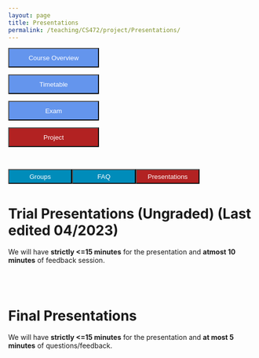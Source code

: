 ```yaml
---
layout: page
title: Presentations
permalink: /teaching/CS472/project/Presentations/
---
```


<div class="main-component">
<form action="/teaching/CS472/">
    <input type="submit" style="background-color:cornflowerblue;color:white;width:185px;
height:40px;" value="Course Overview" />
</form>

<form action="/teaching/CS472/Timetable/">
    <input type="submit" style="background-color:cornflowerblue;color:white;width:185px;
height:40px;" value="Timetable" />
</form>
<form action="/teaching/CS472/Exam/">
    <input type="submit" style="background-color:cornflowerblue;color:white;width:185px;
height:40px;" value="Exam" />
</form>
<form action="/teaching/CS472/project/">
    <input type="submit" style="background-color:firebrick;color:white;width:185px;
height:40px;" value="Project" />
</form>
</div>
<br/>

<div class="main-component">
<form action="/teaching/CS472/project/Group/">
    <input type="submit" style="background-color:#008CBA;float:left; color:white;width:130px;
height:30px;" value="Groups" />
</form>
<form action="/teaching/CS472/project/FAQ/">
    <input type="submit" style="background-color:#008CBA;float:left;color:white;width:130px;
height:30px;" value="FAQ" />
</form>
<form action="/teaching/CS472/project/Presentations/">
    <input type="submit" style="background-color:firebrick;float:left;color:white;width:130px;
height:30px;" value="Presentations" />
</form>
</div>

<br/>
<br/>

Trial Presentations (Ungraded) (Last edited 04/2023)
=======
We will have <b>strictly <=15 minutes</b> for the presentation and <b>atmost 10 minutes</b> of feedback session.

[//]: # (<table>)

[//]: # (  <tr>)

[//]: # (    <th style="border: 1px solid black;">Group</th>)

[//]: # (    <th style="border: 1px solid black;">Date</th>)

[//]: # (    <th style="border: 1px solid black;">Time</th>)

[//]: # (  </tr>)

[//]: # (  <tr>)

[//]: # (    <td style="border: 1px solid black;">Group 7</td>)

[//]: # (    <td style="border: 1px solid black;">04/20</td>)

[//]: # (    <td style="border: 1px solid black;">4:00 pm - 4:25 pm</td>)

[//]: # (  </tr>)

[//]: # (  <tr>)

[//]: # (    <td style="border: 1px solid black;">Group 3</td>)

[//]: # (    <td style="border: 1px solid black;">04/20</td>)

[//]: # (    <td style="border: 1px solid black;">4:30 pm - 4:55 pm</td>)

[//]: # (  </tr>)

[//]: # ()
[//]: # (  <tr>)

[//]: # (    <td style="border: 1px solid black;">Group 5</td>)

[//]: # (    <td style="border: 1px solid black;">04/25</td>)

[//]: # (    <td style="border: 1px solid black;">4:00 pm - 4:25 pm</td>)

[//]: # (  </tr>)

[//]: # (  <tr>)

[//]: # (    <td style="border: 1px solid black;">Group 4</td>)

[//]: # (    <td style="border: 1px solid black;">04/25</td>)

[//]: # (    <td style="border: 1px solid black;">4:30 pm - 4:55 pm</td>)

[//]: # (  </tr>)

[//]: # ()
[//]: # (  <tr>)

[//]: # (    <td style="border: 1px solid black;">Group 6</td>)

[//]: # (    <td style="border: 1px solid black;">04/27</td>)

[//]: # (    <td style="border: 1px solid black;">3:50 pm - 4:15 pm</td>)

[//]: # (  </tr>)

[//]: # (  <tr>)

[//]: # (    <td style="border: 1px solid black;">Group 1</td>)

[//]: # (    <td style="border: 1px solid black;">04/27</td>)

[//]: # (    <td style="border: 1px solid black;">4:20 pm - 4:45 pm</td>)

[//]: # (  </tr>)

[//]: # (  <tr>)

[//]: # (    <td style="border: 1px solid black;">Group 2</td>)

[//]: # (    <td style="border: 1px solid black;">04/27</td>)

[//]: # (    <td style="border: 1px solid black;">4:50 pm - 5:15 pm</td>)

[//]: # (  </tr>)

[//]: # (</table>)

<br/>
<br/>

Final Presentations
=======

We will have <b>strictly <=15 minutes</b> for the presentation and <b>at most 5 minutes</b> of questions/feedback.

[//]: # (<table>)

[//]: # (  <tr>)

[//]: # (    <th style="border: 1px solid black;">Group</th>)

[//]: # (    <th style="border: 1px solid black;">Date</th>)

[//]: # (    <th style="border: 1px solid black;">Time</th>)

[//]: # (  </tr>)

[//]: # (  <tr>)

[//]: # (    <td style="border: 1px solid black;">Group 7</td>)

[//]: # (    <td style="border: 1px solid black;">05/02</td>)

[//]: # (    <td style="border: 1px solid black;">4:00 pm - 4:20 pm</td>)

[//]: # (  </tr>)

[//]: # (  <tr>)

[//]: # (    <td style="border: 1px solid black;">Group 3</td>)

[//]: # (    <td style="border: 1px solid black;">05/02</td>)

[//]: # (    <td style="border: 1px solid black;">4:25 pm - 4:45 pm</td>)

[//]: # (  </tr>)

[//]: # ()
[//]: # (  <tr>)

[//]: # (    <td style="border: 1px solid black;">Group 1</td>)

[//]: # (    <td style="border: 1px solid black;">05/02</td>)

[//]: # (    <td style="border: 1px solid black;">4:50 pm - 5:10 pm</td>)

[//]: # (  </tr>)

[//]: # (  )
[//]: # (<tr>)

[//]: # (    <td style="border: 1px solid black;">Group 5</td>)

[//]: # (    <td style="border: 1px solid black;">05/04</td>)

[//]: # (    <td style="border: 1px solid black;">3:40 pm - 4:00 pm</td>)

[//]: # (  </tr>)

[//]: # ()
[//]: # (  <tr>)

[//]: # (    <td style="border: 1px solid black;">Group 2</td>)

[//]: # (    <td style="border: 1px solid black;">05/04</td>)

[//]: # (    <td style="border: 1px solid black;">4:05 pm - 4:25 pm</td>)

[//]: # (  </tr>)

[//]: # (  <tr>)

[//]: # (    <td style="border: 1px solid black;">Group 4</td>)

[//]: # (    <td style="border: 1px solid black;">05/04</td>)

[//]: # (    <td style="border: 1px solid black;">4:30 pm - 4:50 pm</td>)

[//]: # (  </tr>)

[//]: # (  <tr>)

[//]: # (    <td style="border: 1px solid black;">Group 6</td>)

[//]: # (    <td style="border: 1px solid black;">05/04</td>)

[//]: # (    <td style="border: 1px solid black;">4:55 pm - 5:15 pm</td>)

[//]: # (  </tr>)

[//]: # (</table>)